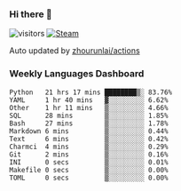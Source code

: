 ### Hi there 👋

![visitors](https://visitor-badge.glitch.me/badge?page_id=zhourunlai)
[![Steam](https://img.shields.io/badge/dynamic/json?label=Steam&query=%24.data.totalSubs&url=https%3A%2F%2Fapi.spencerwoo.com%2Fsubstats%2F%3Fsource%3DsteamGames%26queryKey%3D76561198285156854&suffix=%20Games&logo=steam&labelColor=134375&color=0b1a37&longCache=true)](http://steamcommunity.com/profiles/76561198285156854)

Auto updated by <a href="https://github.com/zhourunlai/zhourunlai/actions" target="_blank">zhourunlai/actions</a>

### Weekly Languages Dashboard

<!--PART:wakatime-->
```text
Python   21 hrs 17 mins ████████▒░ 83.76%
YAML     1 hr 40 mins   ▓░░░░░░░░░ 6.62%
Other    1 hr 11 mins   ▒░░░░░░░░░ 4.66%
SQL      28 mins        ▒░░░░░░░░░ 1.85%
Bash     27 mins        ▒░░░░░░░░░ 1.78%
Markdown 6 mins         ▒░░░░░░░░░ 0.44%
Text     6 mins         ▒░░░░░░░░░ 0.42%
Charmci  4 mins         ▒░░░░░░░░░ 0.29%
Git      2 mins         ▒░░░░░░░░░ 0.16%
INI      0 secs         ▒░░░░░░░░░ 0.01%
Makefile 0 secs         ▒░░░░░░░░░ 0.00%
TOML     0 secs         ▒░░░░░░░░░ 0.00%
```
<!--PART:wakatime-->
